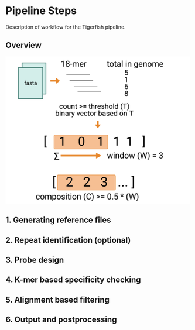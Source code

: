 # Pipeline Steps

Description of workflow for the Tigerfish pipeline.

## Overview

<div align="center">
  <a href="#overview_of_pipeline"><img src="./img/tigerfish_1.png" width="800"></a>
</div>

## 1. Generating reference files

## 2. Repeat identification (optional)

## 3. Probe design

## 4. K-mer based specificity checking

## 5. Alignment based filtering

## 6. Output and postprocessing


